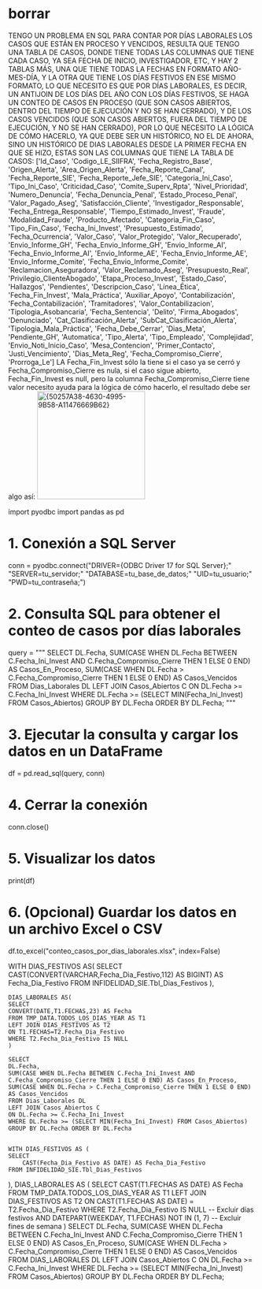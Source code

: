 # borrar
TENGO UN PROBLEMA EN SQL PARA CONTAR POR DÍAS LABORALES LOS CASOS QUE ESTÁN EN PROCESO Y VENCIDOS, RESULTA QUE TENGO UNA TABLA DE CASOS, DONDE TIENE TODAS LAS COLUMNAS QUE TIENE CADA CASO, YA SEA FECHA DE INICIO, INVESTIGADOR, ETC, Y HAY 2 TABLAS MÁS, UNA QUE TIENE TODAS LA FECHAS EN FORMATO AÑO-MES-DÍA, Y LA OTRA QUE TIENE LOS DÍAS FESTIVOS EN ESE MISMO FORMATO, LO QUE NECESITO ES QUE POR DÍAS LABORALES, ES DECIR, UN ANTIJOIN DE LOS DÍAS DEL AÑO CON LOS DÍAS FESTIVOS, SE HAGA UN CONTEO DE CASOS EN PROCESO (QUE SON CASOS ABIERTOS, DENTRO DEL TIEMPO DE EJECUCIÓN Y NO SE HAN CERRADO), Y DE LOS CASOS VENCIDOS (QUE SON CASOS ABIERTOS, FUERA DEL TIEMPO DE EJECUCIÓN, Y NO SE HAN CERRADO), POR LO QUE NECESITO LA LÓGICA DE CÓMO HACERLO, YA QUE DEBE SER UN HISTÓRICO, NO EL DE AHORA, SINO UN HISTÓRICO DE DIAS LABORALES DESDE LA PRIMER FECHA EN QUE SE HIZO, ESTAS SON LAS COLUMNAS QUE TIENE LA TABLA DE CASOS:
['Id_Caso', 'Codigo_LE_SIIFRA', 'Fecha_Registro_Base', 'Origen_Alerta',
       'Area_Origen_Alerta', 'Fecha_Reporte_Canal', 'Fecha_Reporte_SIE',
       'Fecha_Reporte_Jefe_SIE', 'Categoria_Ini_Caso', 'Tipo_Ini_Caso',
       'Criticidad_Caso', 'Comite_Superv_Rpta', 'Nivel_Prioridad',
       'Numero_Denuncia', 'Fecha_Denuncia_Penal', 'Estado_Proceso_Penal',
       'Valor_Pagado_Aseg', 'Satisfacción_Cliente', 'Investigador_Responsable',
       'Fecha_Entrega_Responsable', 'Tiempo_Estimado_Invest', 'Fraude',
       'Modalidad_Fraude', 'Producto_Afectado', 'Categoria_Fin_Caso',
       'Tipo_Fin_Caso', 'Fecha_Ini_Invest', 'Presupuesto_Estimado',
       'Fecha_Ocurrencia', 'Valor_Caso', 'Valor_Protegido', 'Valor_Recuperado',
       'Envio_Informe_GH', 'Fecha_Envio_Informe_GH', 'Envio_Informe_AI',
       'Fecha_Envio_Informe_AI', 'Envio_Informe_AE', 'Fecha_Envio_Informe_AE',
       'Envio_Informe_Comite', 'Fecha_Envio_Informe_Comite',
       'Reclamacion_Aseguradora', 'Valor_Reclamado_Aseg', 'Presupuesto_Real',
       'Privilegio_ClienteAbogado', 'Etapa_Proceso_Invest', 'Estado_Caso',
       'Hallazgos', 'Pendientes', 'Descripcion_Caso', 'Línea_Ética',
       'Fecha_Fin_Invest', 'Mala_Práctica', 'Auxiliar_Apoyo',
       'Contabilización', 'Fecha_Contabilización', 'Tramitadores',
       'Valor_Contabilizacion', 'Tipologia_Asobancaria', 'Fecha_Sentencia',
       'Delito', 'Firma_Abogados', 'Denunciado', 'Cat_Clasificación_Alerta',
       'SubCat_Clasificación_Alerta', 'Tipologia_Mala_Práctica',
       'Fecha_Debe_Cerrar', 'Dias_Meta', 'Pendiente_GH', 'Automatica',
       'Tipo_Alerta', 'Tipo_Empleado', 'Complejidad', 'Envio_Noti_Inicio_Caso',
       'Mesa_Contencion', 'Primer_Contacto', 'Justi_Vencimiento',
       'Dias_Meta_Reg', 'Fecha_Compromiso_Cierre', 'Prorroga_Le']
LA Fecha_Fin_Invest sólo la tiene si el caso ya se cerró y Fecha_Compromiso_Cierre es nula, si el caso sigue abierto, Fecha_Fin_Invest es null, pero la columna Fecha_Compromiso_Cierre tiene valor
necesito ayuda para la lógica de cómo hacerlo, el resultado debe ser algo así:
<img width="219" alt="{50257A38-4630-4995-9B58-A11476669B62}" src="https://github.com/user-attachments/assets/78c89f8c-6d23-440c-8c0e-48600e91d930" />


import pyodbc
import pandas as pd

# 1. Conexión a SQL Server
conn = pyodbc.connect("DRIVER={ODBC Driver 17 for SQL Server};"
                      "SERVER=tu_servidor;"
                      "DATABASE=tu_base_de_datos;"
                      "UID=tu_usuario;"
                      "PWD=tu_contraseña;")

# 2. Consulta SQL para obtener el conteo de casos por días laborales
query = """
SELECT 
    DL.Fecha,
    SUM(CASE 
            WHEN DL.Fecha BETWEEN C.Fecha_Ini_Invest AND C.Fecha_Compromiso_Cierre 
                 THEN 1 ELSE 0 END) AS Casos_En_Proceso,
    SUM(CASE 
            WHEN DL.Fecha > C.Fecha_Compromiso_Cierre 
                 THEN 1 ELSE 0 END) AS Casos_Vencidos
FROM Dias_Laborales DL
LEFT JOIN Casos_Abiertos C
    ON DL.Fecha >= C.Fecha_Ini_Invest
WHERE DL.Fecha >= (SELECT MIN(Fecha_Ini_Invest) FROM Casos_Abiertos)
GROUP BY DL.Fecha
ORDER BY DL.Fecha;
"""

# 3. Ejecutar la consulta y cargar los datos en un DataFrame
df = pd.read_sql(query, conn)

# 4. Cerrar la conexión
conn.close()

# 5. Visualizar los datos
print(df)

# 6. (Opcional) Guardar los datos en un archivo Excel o CSV
df.to_excel("conteo_casos_por_dias_laborales.xlsx", index=False)












WITH
    DIAS_FESTIVOS AS(
    SELECT
    CAST(CONVERT(VARCHAR,Fecha_Dia_Festivo,112) AS BIGINT) AS Fecha_Dia_Festivo
    FROM INFIDELIDAD_SIE.Tbl_Dias_Festivos
    ),

    DIAS_LABORALES AS(
    SELECT 
    CONVERT(DATE,T1.FECHAS,23) AS Fecha
    FROM TMP_DATA.TODOS_LOS_DIAS_YEAR AS T1 
    LEFT JOIN DIAS_FESTIVOS AS T2
    ON T1.FECHAS=T2.Fecha_Dia_Festivo
    WHERE T2.Fecha_Dia_Festivo IS NULL
    )
    
    SELECT 
    DL.Fecha, 
    SUM(CASE WHEN DL.Fecha BETWEEN C.Fecha_Ini_Invest AND C.Fecha_Compromiso_Cierre THEN 1 ELSE 0 END) AS Casos_En_Proceso, 
    SUM(CASE WHEN DL.Fecha > C.Fecha_Compromiso_Cierre THEN 1 ELSE 0 END) AS Casos_Vencidos 
    FROM Dias_Laborales DL 
    LEFT JOIN Casos_Abiertos C 
    ON DL.Fecha >= C.Fecha_Ini_Invest 
    WHERE DL.Fecha >= (SELECT MIN(Fecha_Ini_Invest) FROM Casos_Abiertos) 
    GROUP BY DL.Fecha ORDER BY DL.Fecha


    WITH DIAS_FESTIVOS AS (
    SELECT 
        CAST(Fecha_Dia_Festivo AS DATE) AS Fecha_Dia_Festivo 
    FROM INFIDELIDAD_SIE.Tbl_Dias_Festivos
),
DIAS_LABORALES AS (
    SELECT 
        CAST(T1.FECHAS AS DATE) AS Fecha
    FROM TMP_DATA.TODOS_LOS_DIAS_YEAR AS T1
    LEFT JOIN DIAS_FESTIVOS AS T2
        ON CAST(T1.FECHAS AS DATE) = T2.Fecha_Dia_Festivo
    WHERE T2.Fecha_Dia_Festivo IS NULL  -- Excluir días festivos
        AND DATEPART(WEEKDAY, T1.FECHAS) NOT IN (1, 7) -- Excluir fines de semana
)
SELECT 
    DL.Fecha, 
    SUM(CASE 
            WHEN DL.Fecha BETWEEN C.Fecha_Ini_Invest AND C.Fecha_Compromiso_Cierre THEN 1 
            ELSE 0 
        END) AS Casos_En_Proceso, 
    SUM(CASE 
            WHEN DL.Fecha > C.Fecha_Compromiso_Cierre THEN 1 
            ELSE 0 
        END) AS Casos_Vencidos
FROM DIAS_LABORALES DL
LEFT JOIN Casos_Abiertos C
    ON DL.Fecha >= C.Fecha_Ini_Invest
WHERE DL.Fecha >= (SELECT MIN(Fecha_Ini_Invest) FROM Casos_Abiertos)
GROUP BY DL.Fecha
ORDER BY DL.Fecha;
